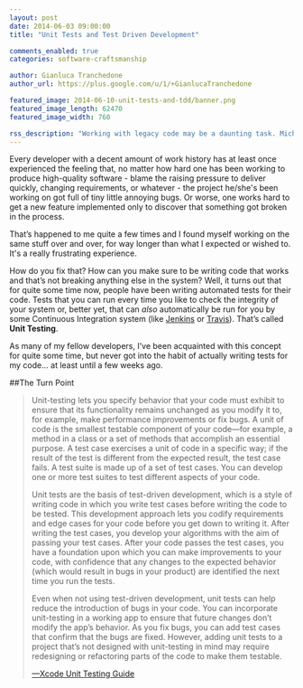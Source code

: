 ```yaml
---
layout: post
date: 2014-06-03 09:00:00
title: "Unit Tests and Test Driven Development"

comments_enabled: true
categories: software-craftsmanship

author: Gianluca Tranchedone
author_url: https://plus.google.com/u/1/+GianlucaTranchedone

featured_image: 2014-06-10-unit-tests-and-tdd/banner.png
featured_image_length: 62470
featured_image_width: 760

rss_description: "Working with legacy code may be a daunting task. Michael Feathers in his 'Working Effectively with Legacy Code' gives a precise definition for it: '[...]legacy code is simply code without tests'. His book is a must read for every software engineer or aspiring one."
---
```

Every developer with a decent amount of work history has at least once experienced the feeling that, no matter how hard one has been working to produce high-quality software - blame the raising pressure to deliver quickly, changing requirements, or whatever - the project he/she's been working on got full of tiny little annoying bugs. Or worse, one works hard to get a new feature implemented only to discover that something got broken in the process.

That’s happened to me quite a few times and I found myself working on the same stuff over and over, for way longer than what I expected or wished to. It's a really frustrating experience.

How do you fix that? How can you make sure to be writing code that works and that’s not breaking anything else in the system? Well, it turns out that for quite some time now, people have been writing automated tests for their code. Tests that you can run every time you like to check the integrity of your system or, better yet, that can *also* automatically be run for you by some Continuous Integration system (like [Jenkins](http://jenkins-ci.org) or [Travis](http://travis-ci.org)). That’s called **Unit Testing**.

As many of my fellow developers, I’ve been acquainted with this concept for quite some time, but never got into the habit of actually writing tests for my code… at least until a few weeks ago.

<!-- more -->

##The Turn Point

>Unit-testing lets you specify behavior that your code must exhibit to ensure that its functionality remains unchanged as you modify it to, for example, make performance improvements or fix bugs. A unit of code is the smallest testable component of your code—for example, a method in a class or a set of methods that accomplish an essential purpose. A test case exercises a unit of code in a specific way; if the result of the test is different from the expected result, the test case fails. A test suite is made up of a set of test cases. You can develop one or more test suites to test different aspects of your code.
>
>Unit tests are the basis of test-driven development, which is a style of writing code in which you write test cases before writing the code to be tested. This development approach lets you codify requirements and edge cases for your code before you get down to writing it. After writing the test cases, you develop your algorithms with the aim of passing your test cases. After your code passes the test cases, you have a foundation upon which you can make improvements to your code, with confidence that any changes to the expected behavior (which would result in bugs in your product) are identified the next time you run the tests.
>
>Even when not using test-driven development, unit tests can help reduce the introduction of bugs in your code. You can incorporate unit-testing in a working app to ensure that future changes don’t modify the app’s behavior. As you fix bugs, you can add test cases that confirm that the bugs are fixed. However, adding unit tests to a project that’s not designed with unit-testing in mind may require redesigning or refactoring parts of the code to make them testable.
>
> <span class="quote_author"><a href="https://developer.apple.com/library/ios/#documentation/DeveloperTools/Conceptual/UnitTesting/01-Unit-Test_Overview/overview.html">—Xcode Unit Testing Guide</a></span>